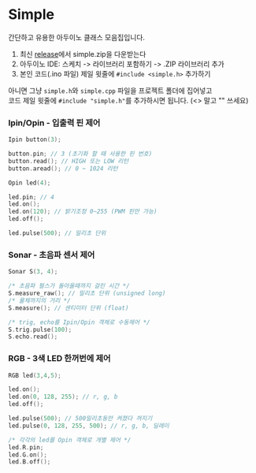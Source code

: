 # Simple
간단하고 유용한 아두이노 클래스 모음집입니다.  
1. 최신 [release](https://github.com/WieeRd/simple/releases)에서 simple.zip을 다운받는다
2. 아두이노 IDE: 스케치 -> 라이브러리 포함하기 -> .ZIP 라이브러리 추가
3. 본인 코드(.ino 파일) 제일 윗줄에 `#include <simple.h>` 추가하기

아니면 그냥 `simple.h`와 `simple.cpp` 파일을 프로젝트 폴더에 집어넣고  
코드 제일 윗줄에 `#include "simple.h"`를 추가하시면 됩니다. (<> 말고 "" 쓰세요)

### Ipin/Opin - 입출력 핀 제어
```c++
Ipin button(3);

button.pin; // 3 (초기화 할 때 사용한 핀 번호)
button.read(); // HIGH 또는 LOW 리턴
button.aread(); // 0 ~ 1024 리턴
```

```c++
Opin led(4);

led.pin; // 4
led.on();
led.on(120); // 밝기조정 0~255 (PWM 핀만 가능)
led.off();

led.pulse(500); // 밀리초 단위
```

### Sonar - 초음파 센서 제어
```c++
Sonar S(3, 4);

/* 초음파 펄스가 돌아올때까지 걸린 시간 */
S.measure_raw(); // 밀리초 단위 (unsigned long)
/* 물체까지의 거리 */
S.measure(); // 센티미터 단위 (float)

/* trig, echo를 Ipin/Opin 객체로 수동제어 */
S.trig.pulse(100);
S.echo.read();
```

### RGB - 3색 LED 한꺼번에 제어
```c++
RGB led(3,4,5);

led.on();
led.on(0, 128, 255); // r, g, b
led.off();

led.pulse(500); // 500밀리초동안 켜졌다 꺼지기
led.pulse(0, 128, 255, 500); // r, g, b, 딜레이

/* 각각의 led를 Opin 객체로 개별 제어 */
led.R.pin;
led.G.on();
led.B.off();
```
